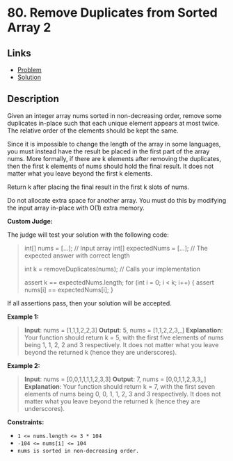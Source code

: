 # 80. Remove Duplicates from Sorted Array 2

## Links

- [Problem](https://leetcode.com/problems/remove-duplicates-from-sorted-array-ii/description/?envType=study-plan-v2&envId=top-interview-150)
- [Solution](./solution.py)

## Description

Given an integer array nums sorted in non-decreasing order, remove some duplicates in-place such that each unique element appears at most twice. The relative order of the elements should be kept the same.

Since it is impossible to change the length of the array in some languages, you must instead have the result be placed in the first part of the array nums. More formally, if there are k elements after removing the duplicates, then the first k elements of nums should hold the final result. It does not matter what you leave beyond the first k elements.

Return k after placing the final result in the first k slots of nums.

Do not allocate extra space for another array. You must do this by modifying the input array in-place with O(1) extra memory.

**Custom Judge:**

The judge will test your solution with the following code:

> int[] nums = [...]; // Input array
> int[] expectedNums = [...]; // The expected answer with correct length
> 
> int k = removeDuplicates(nums); // Calls your implementation
> 
> assert k == expectedNums.length;
> for (int i = 0; i < k; i++) {
>     assert nums[i] == expectedNums[i];
> }

If all assertions pass, then your solution will be accepted.

**Example 1:**

> **Input**: nums = [1,1,1,2,2,3]
> **Output**: 5, nums = [1,1,2,2,3,_]
> **Explanation**: Your function should return k = 5, with the first five elements of nums being 1, 1, 2, 2 and 3 respectively.
> It does not matter what you leave beyond the returned k (hence they are underscores).

**Example 2:**

> **Input**: nums = [0,0,1,1,1,1,2,3,3]
> **Output**: 7, nums = [0,0,1,1,2,3,3,_,_]
> **Explanation**: Your function should return k = 7, with the first seven elements of nums being 0, 0, 1, 1, 2, 3 and 3 respectively.
> It does not matter what you leave beyond the returned k (hence they are underscores).
 
**Constraints:**

- `1 <= nums.length <= 3 * 104`
- `-104 <= nums[i] <= 104`
- `nums is sorted in non-decreasing order.`